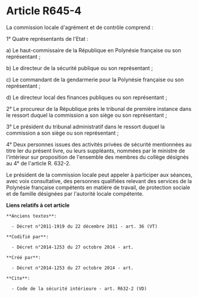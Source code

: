 # Article R645-4

La commission locale d'agrément et de contrôle comprend : 

1° Quatre représentants de l'Etat : 

a) Le haut-commissaire de la République en Polynésie française ou son représentant ; 

b) Le directeur de la sécurité publique ou son représentant ; 

c) Le commandant de la gendarmerie pour la Polynésie française ou son représentant ; 

d) Le directeur local des finances publiques ou son représentant ; 

2° Le procureur de la République près le tribunal de première instance dans le ressort duquel la commission a son siège ou
son représentant ; 

3° Le président du tribunal administratif dans le ressort duquel la commission a son siège ou son représentant ; 

4° Deux personnes issues des activités privées de sécurité mentionnées au titre Ier du présent livre, ou leurs suppléants,
nommées par le ministre de l'intérieur sur proposition de l'ensemble des membres du collège désignés au 4° de l'article R.
632-2. 

Le président de la commission locale peut appeler à participer aux séances, avec voix consultative, des personnes qualifiées
relevant des services de la Polynésie française compétents en matière de travail, de protection sociale et de famille
désignées par l'autorité locale compétente.

**Liens relatifs à cet article**

	**Anciens textes**:

	  - Décret n°2011-1919 du 22 décembre 2011 - art. 36 (VT)

	**Codifié par**:

	  - Décret n°2014-1253 du 27 octobre 2014 - art.

	**Créé par**:

	  - Décret n°2014-1253 du 27 octobre 2014 - art.

	**Cite**:

	  - Code de la sécurité intérieure - art. R632-2 (VD)
